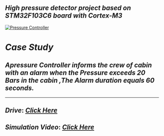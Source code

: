 ## *High pressure detector project based on STM32F103C6 board with Cortex-M3*

[![Pressure Controller](https://github.com/MohammedHasanAhmed/Mastering-Embedded-Systems/assets/123543218/4029e351-9745-45e2-82b9-5ef1be6b31e4)](https://drive.google.com/drive/folders/1vEVp4N7octn7U4ytkm7Itkuxo1-2lHPz)

# *Case Study*

## *Apressure Controller informs the crew of cabin with an alarm when the Pressure exceeds 20 Bars in the cabin ,The Alarm duration equals 60 seconds.*
___
## *Drive*: [*Click Here*](https://drive.google.com/drive/folders/14_aqYdZsKSQHtwZHTRE-Of2hHS3-KhWg)

## *Simulation Video*: [*Click Here*](https://drive.google.com/file/d/1VYLd8u7Z1mXmnhzWxTt3GwC7nquuyFkO/view?usp=drive_link)
